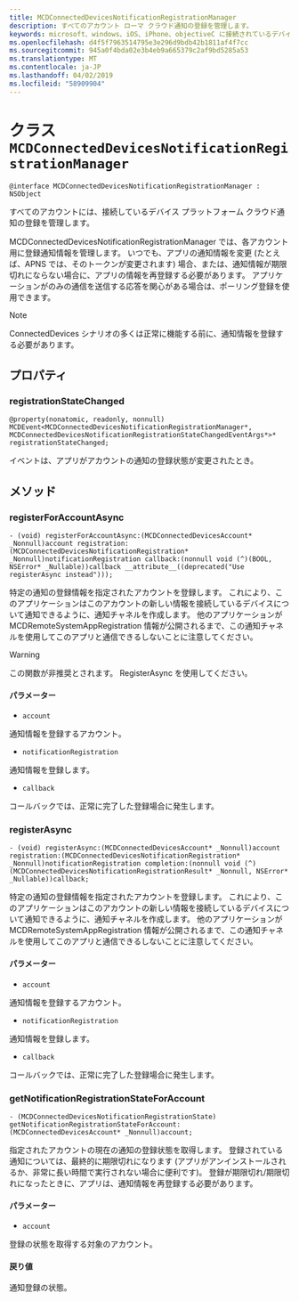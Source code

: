 ```yaml
---
title: MCDConnectedDevicesNotificationRegistrationManager
description: すべてのアカウント ローマ クラウド通知の登録を管理します。
keywords: microsoft、windows、iOS、iPhone、objectiveC に接続されているデバイス、プロジェクトのローマ
ms.openlocfilehash: d4f5f7963514795e3e296d9bdb42b1811af4f7cc
ms.sourcegitcommit: 945a0f4bda02e3b4eb9a665379c2af9bd5285a53
ms.translationtype: MT
ms.contentlocale: ja-JP
ms.lasthandoff: 04/02/2019
ms.locfileid: "58909904"
---
```

# <a name="class-mcdconnecteddevicesnotificationregistrationmanager"></a>クラス `MCDConnectedDevicesNotificationRegistrationManager` 

```
@interface MCDConnectedDevicesNotificationRegistrationManager : NSObject
```  
すべてのアカウントには、接続しているデバイス プラットフォーム クラウド通知の登録を管理します。

MCDConnectedDevicesNotificationRegistrationManager では、各アカウント用に登録通知情報を管理します。 いつでも、アプリの通知情報を変更 (たとえば、APNS では、そのトークンが変更されます) 場合、または、通知情報が期限切れにならない場合に、アプリの情報を再登録する必要があります。 アプリケーションがのみの通信を送信する応答を関心がある場合は、ポーリング登録を使用できます。

> [!NOTE] 
> ConnectedDevices シナリオの多くは正常に機能する前に、通知情報を登録する必要があります。 

## <a name="properties"></a>プロパティ

### <a name="registrationstatechanged"></a>registrationStateChanged
`@property(nonatomic, readonly, nonnull) MCDEvent<MCDConnectedDevicesNotificationRegistrationManager*, MCDConnectedDevicesNotificationRegistrationStateChangedEventArgs*>* registrationStateChanged;`

イベントは、アプリがアカウントの通知の登録状態が変更されたとき。 

## <a name="methods"></a>メソッド

### <a name="registerforaccountasync"></a>registerForAccountAsync
`- (void) registerForAccountAsync:(MCDConnectedDevicesAccount* _Nonnull)account registration:(MCDConnectedDevicesNotificationRegistration* _Nonnull)notificationRegistration callback:(nonnull void (^)(BOOL, NSError* _Nullable))callback __attribute__((deprecated("Use registerAsync instead")));`

特定の通知の登録情報を指定されたアカウントを登録します。 これにより、このアプリケーションはこのアカウントの新しい情報を接続しているデバイスについて通知できるように、通知チャネルを作成します。 他のアプリケーションが MCDRemoteSystemAppRegistration 情報が公開されるまで、この通知チャネルを使用してこのアプリと通信できるしないことに注意してください。

> [!WARNING]
> この関数が非推奨とされます。 RegisterAsync を使用してください。

#### <a name="parameters"></a>パラメーター 
* `account` 

通知情報を登録するアカウント。

* `notificationRegistration` 

通知情報を登録します。

* `callback` 

コールバックでは、正常に完了した登録場合に発生します。

### <a name="registerasync"></a>registerAsync
`- (void) registerAsync:(MCDConnectedDevicesAccount* _Nonnull)account registration:(MCDConnectedDevicesNotificationRegistration* _Nonnull)notificationRegistration completion:(nonnull void (^)(MCDConnectedDevicesNotificationRegistrationResult* _Nonnull, NSError* _Nullable))callback;`

特定の通知の登録情報を指定されたアカウントを登録します。 これにより、このアプリケーションはこのアカウントの新しい情報を接続しているデバイスについて通知できるように、通知チャネルを作成します。 他のアプリケーションが MCDRemoteSystemAppRegistration 情報が公開されるまで、この通知チャネルを使用してこのアプリと通信できるしないことに注意してください。

#### <a name="parameters"></a>パラメーター 
* `account` 

通知情報を登録するアカウント。

* `notificationRegistration` 

通知情報を登録します。

* `callback` 

コールバックでは、正常に完了した登録場合に発生します。

### <a name="getnotificationregistrationstateforaccount"></a>getNotificationRegistrationStateForAccount
`- (MCDConnectedDevicesNotificationRegistrationState) getNotificationRegistrationStateForAccount:(MCDConnectedDevicesAccount* _Nonnull)account;`

指定されたアカウントの現在の通知の登録状態を取得します。 登録されている通知については、最終的に期限切れになります (アプリがアンインストールされるか、非常に長い時間で実行されない場合に便利です)。 登録が期限切れ/期限切れになったときに、アプリは、通知情報を再登録する必要があります。 

#### <a name="parameters"></a>パラメーター 
* `account`

登録の状態を取得する対象のアカウント。

#### <a name="returns"></a>戻り値

通知登録の状態。
